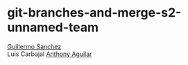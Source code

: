 # git-branches-and-merge-s2-unnamed-team
[Guillermo Sanchez](https://github.com/cs2b01-2020-1/git-branches-and-merge-s2-unnamed-team/blob/master/Guille.md)  
Luis Carbajal
[Anthony Aguilar](https://github.com/cs2b01-2020-1/git-branches-and-merge-s2-unnamed-team/blob/master/Anthony_Aguilar)

